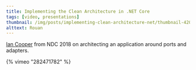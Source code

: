 ```yaml
---
title: Implementing the Clean Architecture in .NET Core
tags: [video, presentations]
thumbnail: /img/posts/implementing-clean-architecture-net/thumbnail-420x255.png
alttext: Rouan
---
```


<a href="https://twitter.com/ian_h_cooper">Ian Cooper</a> from NDC 2018 on architecting an application around ports and adapters.

{% vimeo "282471782" %}
